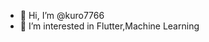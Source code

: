 - 👋 Hi, I’m @kuro7766
- 👀 I’m interested in Flutter,Machine Learning


<!-- ## My Website :　building... -->
<!-- 
### 公告

从之前的biliUp刷播放找到这里的，那个仓库已经黑了

源码在QQ群[825766491](https://jq.qq.com/?_wv=1027&k=ufk3KrUQ)，大家可以下载继续自行使用。
 -->
<!-- ## Statistics -->
<!-- ![Stats](https://github-readme-stats.vercel.app/api?username=kuro7766) -->
<!-- ![Lang](https://github-readme-stats.vercel.app/api/top-langs/?username=kuro7766&hide=ipynb,html&layout=compact) -->



<!---
kuro7766/kuro7766 is a ✨ special ✨ repository because its `README.md` (this file) appears on your GitHub profile.
You can click the Preview link to take a look at your changes.
--->
